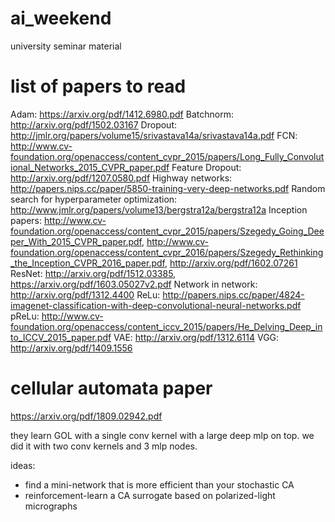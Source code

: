 # ai_weekend
university seminar material

# list of papers to read
Adam: https://arxiv.org/pdf/1412.6980.pdf
Batchnorm: http://arxiv.org/pdf/1502.03167
Dropout: http://jmlr.org/papers/volume15/srivastava14a/srivastava14a.pdf
FCN: http://www.cv-foundation.org/openaccess/content_cvpr_2015/papers/Long_Fully_Convolutional_Networks_2015_CVPR_paper.pdf
Feature Dropout: http://arxiv.org/pdf/1207.0580.pdf
Highway networks: http://papers.nips.cc/paper/5850-training-very-deep-networks.pdf
Random search for hyperparameter optimization: http://www.jmlr.org/papers/volume13/bergstra12a/bergstra12a
Inception papers: http://www.cv-foundation.org/openaccess/content_cvpr_2015/papers/Szegedy_Going_Deeper_With_2015_CVPR_paper.pdf, http://www.cv-foundation.org/openaccess/content_cvpr_2016/papers/Szegedy_Rethinking_the_Inception_CVPR_2016_paper.pdf, http://arxiv.org/pdf/1602.07261
ResNet: http://arxiv.org/pdf/1512.03385, https://arxiv.org/pdf/1603.05027v2.pdf
Network in network: http://arxiv.org/pdf/1312.4400
ReLu: http://papers.nips.cc/paper/4824-imagenet-classification-with-deep-convolutional-neural-networks.pdf
pReLu: http://www.cv-foundation.org/openaccess/content_iccv_2015/papers/He_Delving_Deep_into_ICCV_2015_paper.pdf
VAE: http://arxiv.org/pdf/1312.6114
VGG: http://arxiv.org/pdf/1409.1556

# cellular automata paper
https://arxiv.org/pdf/1809.02942.pdf

they learn GOL with a single conv kernel with a large deep mlp on top.
we did it with two conv kernels and 3 mlp nodes.

ideas:
* find a mini-network that is more efficient than your stochastic CA
* reinforcement-learn a CA surrogate based on polarized-light micrographs
